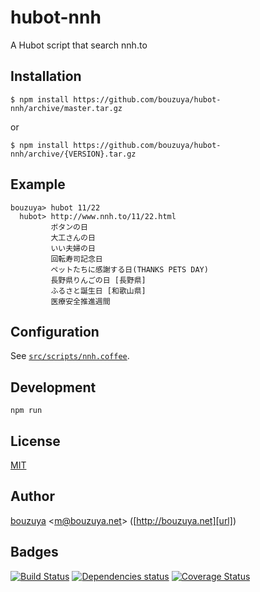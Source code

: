 # hubot-nnh

A Hubot script that search nnh.to

## Installation

    $ npm install https://github.com/bouzuya/hubot-nnh/archive/master.tar.gz

or

    $ npm install https://github.com/bouzuya/hubot-nnh/archive/{VERSION}.tar.gz

## Example

    bouzuya> hubot 11/22
      hubot> http://www.nnh.to/11/22.html
             ボタンの日
             大工さんの日
             いい夫婦の日
             回転寿司記念日
             ペットたちに感謝する日(THANKS PETS DAY)
             長野県りんごの日 [長野県]
             ふるさと誕生日 [和歌山県]
             医療安全推進週間

## Configuration

See [`src/scripts/nnh.coffee`](src/scripts/nnh.coffee).

## Development

`npm run`

## License

[MIT](LICENSE)

## Author

[bouzuya][user] &lt;[m@bouzuya.net][mail]&gt; ([http://bouzuya.net][url])

## Badges

[![Build Status][travis-badge]][travis]
[![Dependencies status][david-dm-badge]][david-dm]
[![Coverage Status][coveralls-badge]][coveralls]

[travis]: https://travis-ci.org/bouzuya/hubot-nnh
[travis-badge]: https://travis-ci.org/bouzuya/hubot-nnh.svg?branch=master
[david-dm]: https://david-dm.org/bouzuya/hubot-nnh
[david-dm-badge]: https://david-dm.org/bouzuya/hubot-nnh.png
[coveralls]: https://coveralls.io/r/bouzuya/hubot-nnh
[coveralls-badge]: https://img.shields.io/coveralls/bouzuya/hubot-nnh.svg
[user]: https://github.com/bouzuya
[mail]: mailto:m@bouzuya.net
[url]: http://bouzuya.net
